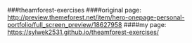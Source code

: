 ###theamforest-exercises
####original page:
http://preview.themeforest.net/item/hero-onepage-personal-portfolio/full_screen_preview/18627958
####my page:
https://sylwek2531.github.io/theamforest-exercises/
